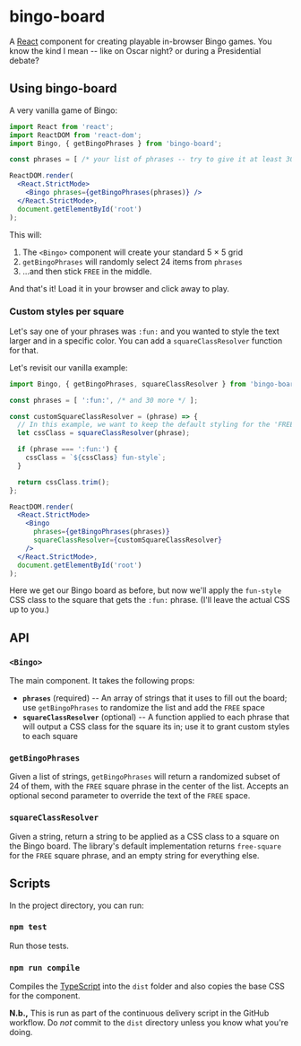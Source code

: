# bingo-board

A [React](https://reactjs.org/) component for creating playable in-browser Bingo games.
You know the kind I mean -- like on Oscar night? or during a Presidential debate?

## Using bingo-board

A very vanilla game of Bingo:

```jsx
import React from 'react';
import ReactDOM from 'react-dom';
import Bingo, { getBingoPhrases } from 'bingo-board';

const phrases = [ /* your list of phrases -- try to give it at least 30 */ ];

ReactDOM.render(
  <React.StrictMode>
    <Bingo phrases={getBingoPhrases(phrases)} />
  </React.StrictMode>,
  document.getElementById('root')
);
```

This will:

1. The `<Bingo>` component will create your standard 5 × 5 grid
2. `getBingoPhrases` will randomly select 24 items from `phrases`
3. ...and then stick `FREE` in the middle.

And that's it! Load it in your browser and click away to play.

### Custom styles per square

Let's say one of your phrases was `:fun:` and you wanted to style the text larger
and in a specific color. You can add a `squareClassResolver` function for that.

Let's revisit our vanilla example:

```jsx
import Bingo, { getBingoPhrases, squareClassResolver } from 'bingo-board';

const phrases = [ ':fun:', /* and 30 more */ ];

const customSquareClassResolver = (phrase) => {
  // In this example, we want to keep the default styling for the 'FREE' square
  let cssClass = squareClassResolver(phrase);

  if (phrase === ':fun:') {
    cssClass = `${cssClass} fun-style`;
  }

  return cssClass.trim();
};

ReactDOM.render(
  <React.StrictMode>
    <Bingo
      phrases={getBingoPhrases(phrases)}
      squareClassResolver={customSquareClassResolver}
    />
  </React.StrictMode>,
  document.getElementById('root')
);
```

Here we get our Bingo board as before, but now we'll apply the `fun-style` CSS
class to the square that gets the `:fun:` phrase. (I'll leave the actual CSS up
to you.)

## API

### `<Bingo>`

The main component. It takes the following props:

- **`phrases`** (required) -- An array of strings that it uses to fill out the
  board; use `getBingoPhrases` to randomize the list and add the `FREE` space
- **`squareClassResolver`** (optional) -- A function applied to each phrase that
  will output a CSS class for the square its in; use it to grant custom styles
  to each square

### `getBingoPhrases`

Given a list of strings, `getBingoPhrases` will return a randomized subset of 24
of them, with the `FREE` square phrase in the center of the list. Accepts an
optional second parameter to override the text of the `FREE` space.

### `squareClassResolver`

Given a string, return a string to be applied as a CSS class to a square on the
Bingo board. The library's default implementation returns `free-square` for the
`FREE` square phrase, and an empty string for everything else.

## Scripts

In the project directory, you can run:

### `npm test`

Run those tests.

### `npm run compile`

Compiles the [TypeScript](https://www.typescriptlang.org/) into the `dist`
folder and also copies the base CSS for the component.

**N.b.,** This is run as part of the continuous delivery script in the GitHub
workflow. Do _not_ commit to the `dist` directory unless you know what you're
doing.
